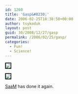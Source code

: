 ```yaml
---
id: 1260
title: 'Gasp&#8230;'
date: 2006-02-25T18:38:58+00:00
author: tsykoduk
layout: post
guid: 30/2008/12/27/gasp
permalink: /2006/02/25/gasp/
categories:
  - Fun!
  - Science!
---
```

<p><img style="border: 2px solid #000000" src="http://sharpmarbles.stufftoread.com/images/saam/bumperstickers/shrodingersCat.gif" /></p>
<p><img style="border: 2px solid #000000" src="http://sharpmarbles.stufftoread.com/images/saam/bumperstickers/nihlists.gif" /></p>
<p><a href="http://blog.robballen.com/archive/2006/02/23/Quantumphyiscshumour.aspx">SaaM</a> has done it again.
</p>